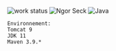 ![work status](https://img.shields.io/badge/work-on%20progress-red.svg) 
![Ngor Seck](https://img.shields.io/badge/Ngor%20Seck-Java-green) 
![Java](https://img.shields.io/badge/Ngor%20Seck-JSP/SERVLET%20-yellowgreen)
```
Environnement: 
Tomcat 9
JDK 11
Maven 3.9.*
```
